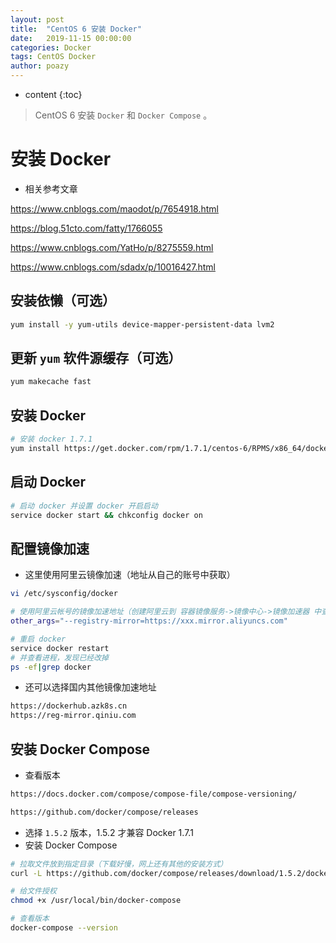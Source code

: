 ```yaml
---
layout: post
title:  "CentOS 6 安装 Docker"
date:   2019-11-15 00:00:00
categories: Docker
tags: CentOS Docker
author: poazy
---
```


* content
{:toc}
> CentOS 6 安装 `Docker` 和 `Docker Compose` 。



# 安装 Docker

* 相关参考文章

https://www.cnblogs.com/maodot/p/7654918.html 

https://blog.51cto.com/fatty/1766055 

https://www.cnblogs.com/YatHo/p/8275559.html 

https://www.cnblogs.com/sdadx/p/10016427.html 

## 安装依懒（可选）

```bash
yum install -y yum-utils device-mapper-persistent-data lvm2
```

## 更新 `yum` 软件源缓存（可选）

```bash
yum makecache fast
```

## 安装 Docker

```bash
# 安装 docker 1.7.1
yum install https://get.docker.com/rpm/1.7.1/centos-6/RPMS/x86_64/docker-engine-1.7.1-1.el6.x86_64.rpm
```

## 启动 Docker

```bash
# 启动 docker 并设置 docker 开启启动
service docker start && chkconfig docker on
```

## 配置镜像加速

* 这里使用阿里云镜像加速（地址从自己的账号中获取）

```bash
vi /etc/sysconfig/docker
```

```bash
# 使用阿里云帐号的镜像加速地址（创建阿里云到 容器镜像服务->镜像中心->镜像加速器 中查看）
other_args="--registry-mirror=https://xxx.mirror.aliyuncs.com"
```

```bash
# 重启 docker
service docker restart
# 并查看进程，发现已经改掉
ps -ef|grep docker
```

* 还可以选择国内其他镜像加速地址

```bash
https://dockerhub.azk8s.cn
https://reg-mirror.qiniu.com
```

## 安装 Docker  Compose

* 查看版本

```html
https://docs.docker.com/compose/compose-file/compose-versioning/

https://github.com/docker/compose/releases
```

* 选择 `1.5.2` 版本，1.5.2 才兼容 Docker 1.7.1
* 安装 Docker Compose

```bash
# 拉取文件放到指定目录（下载好慢，网上还有其他的安装方式）
curl -L https://github.com/docker/compose/releases/download/1.5.2/docker-compose-`uname -s`-`uname -m` > /usr/local/bin/docker-compose

# 给文件授权
chmod +x /usr/local/bin/docker-compose

# 查看版本
docker-compose --version
```
